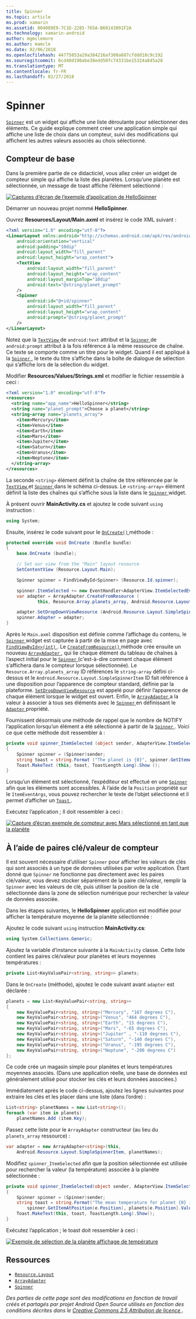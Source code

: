 ```yaml
---
title: Spinner
ms.topic: article
ms.prod: xamarin
ms.assetid: 004089E9-7C1D-2285-765A-B69143091F2A
ms.technology: xamarin-android
author: mgmclemore
ms.author: mamcle
ms.date: 02/06/2018
ms.openlocfilehash: 44775853a29a384216af308a607cfddd18c9c192
ms.sourcegitcommit: 6cd40d190abe38edd50fc74331be15324a845a28
ms.translationtype: MT
ms.contentlocale: fr-FR
ms.lasthandoff: 02/27/2018
---
```

# <a name="spinner"></a>Spinner

[`Spinner`](https://developer.xamarin.com/api/type/Android.Widget.Spinner/) est un widget qui affiche une liste déroulante pour sélectionner des éléments. Ce guide explique comment créer une application simple qui affiche une liste de choix dans un compteur, suivi des modifications qui affichent les autres valeurs associés au choix sélectionné.

## <a name="basic-spinner"></a>Compteur de base

Dans la première partie de ce didacticiel, vous allez créer un widget de compteur simple qui affiche la liste des planètes. Lorsqu’une planète est sélectionnée, un message de toast affiche l’élément sélectionné :

[![Captures d’écran de l’exemple d’application de HelloSpinner](spinner-images/01-example-screenshots-sml.png)](spinner-images/01-example-screenshots.png)

Démarrer un nouveau projet nommé **HelloSpinner**.

Ouvrez **Resources/Layout/Main.axml** et insérez le code XML suivant :

```xml
<?xml version="1.0" encoding="utf-8"?>
<LinearLayout xmlns:android="http://schemas.android.com/apk/res/android"
    android:orientation="vertical"
    android:padding="10dip"
    android:layout_width="fill_parent"
    android:layout_height="wrap_content">
    <TextView
        android:layout_width="fill_parent"
        android:layout_height="wrap_content"
        android:layout_marginTop="10dip"
        android:text="@string/planet_prompt"
    />
    <Spinner
        android:id="@+id/spinner"
        android:layout_width="fill_parent"
        android:layout_height="wrap_content"
        android:prompt="@string/planet_prompt"
    />
</LinearLayout>
```

Notez que la [ `TextView` ](https://developer.xamarin.com/api/type/Android.Widget.TextView/)de `android:text` attribut et la [ `Spinner` ](https://developer.xamarin.com/api/type/Android.Widget.Spinner/)de `android:prompt` attribut à la fois référence à la même ressource de chaîne. Ce texte se comporte comme un titre pour le widget. Quand il est appliqué à la [ `Spinner` ](https://developer.xamarin.com/api/type/Android.Widget.Spinner/), le texte du titre s’affiche dans la boîte de dialogue de sélection qui s’affiche lors de la sélection du widget.

Modifier **Resources/Values/Strings.xml** et modifier le fichier ressemble à ceci :

```xml
<?xml version="1.0" encoding="utf-8"?>
<resources>
  <string name="app_name">HelloSpinner</string>
  <string name="planet_prompt">Choose a planet</string>
  <string-array name="planets_array">
    <item>Mercury</item>
    <item>Venus</item>
    <item>Earth</item>
    <item>Mars</item>
    <item>Jupiter</item>
    <item>Saturn</item>
    <item>Uranus</item>
    <item>Neptune</item>
  </string-array>
</resources>
```

La seconde `<string>` élément définit la chaîne de titre référencée par le [ `TextView` ](https://developer.xamarin.com/api/type/Android.Widget.TextView/) et [ `Spinner` ](https://developer.xamarin.com/api/type/Android.Widget.Spinner/) dans le schéma ci-dessus.
Le `<string-array>` élément définit la liste des chaînes qui s’affiche sous la liste dans le [ `Spinner` ](https://developer.xamarin.com/api/type/Android.Widget.Spinner/) widget.

À présent ouvrir **MainActivity.cs** et ajoutez le code suivant `using` instruction :

```csharp
using System;
```

Ensuite, insérez le code suivant pour le [ `OnCreate()` ](https://developer.xamarin.com/api/member/Android.App.Activity.OnCreate/(Android.OS.Bundle)) méthode :

```csharp
protected override void OnCreate (Bundle bundle)
{
    base.OnCreate (bundle);

    // Set our view from the "Main" layout resource
    SetContentView (Resource.Layout.Main);

    Spinner spinner = FindViewById<Spinner> (Resource.Id.spinner);

    spinner.ItemSelected += new EventHandler<AdapterView.ItemSelectedEventArgs> (spinner_ItemSelected);
    var adapter = ArrayAdapter.CreateFromResource (
            this, Resource.Array.planets_array, Android.Resource.Layout.SimpleSpinnerItem);

    adapter.SetDropDownViewResource (Android.Resource.Layout.SimpleSpinnerDropDownItem);
    spinner.Adapter = adapter;
}
```

Après le `Main.axml` disposition est définie comme l’affichage du contenu, le [ `Spinner` ](https://developer.xamarin.com/api/type/Android.Widget.Spinner/) widget est capturée à partir de la mise en page avec [ `FindViewById<>(int)` ](https://developer.xamarin.com/api/member/Android.App.Activity.FindViewById/p/System.Int32/).
Le [ `CreateFromResource()` ](https://developer.xamarin.com/api/member/Android.Widget.ArrayAdapter.CreateFromResource/p/Android.Content.Context/System.Int32/System.Int32/) méthode crée ensuite un nouveau [ `ArrayAdapter` ](https://developer.xamarin.com/api/type/Android.Widget.ArrayAdapter/), qui lie chaque élément du tableau de chaînes à l’aspect initial pour le [ `Spinner` ](https://developer.xamarin.com/api/type/Android.Widget.Spinner/) (c'est-à-dire comment chaque élément s’affichera dans le compteur lorsque sélectionnée). Le `Resource.Array.planets_array` ID références le `string-array` défini ci-dessus et le `Android.Resource.Layout.SimpleSpinnerItem` ID fait référence à une disposition pour l’apparence de compteur standard, définie par la plateforme.
[`SetDropDownViewResource`](https://developer.xamarin.com/api/member/Android.Widget.ArrayAdapter.SetDropDownViewResource/p/System.Int32/) est appelé pour définir l’apparence de chaque élément lorsque le widget est ouvert. Enfin, le [ `ArrayAdapter` ](https://developer.xamarin.com/api/type/Android.Widget.ArrayAdapter/) a la valeur à associer à tous ses éléments avec le [ `Spinner` ](https://developer.xamarin.com/api/type/Android.Widget.Spinner/) en définissant le [ `Adapter` ](https://developer.xamarin.com/api/type/Android.Widget.ArrayAdapter) propriété.

Fournissent désormais une méthode de rappel que le nombre de NOTIFY l’application lorsqu’un élément a été sélectionné à partir de la [ `Spinner` ](https://developer.xamarin.com/api/type/Android.Widget.Spinner/). Voici ce que cette méthode doit ressembler à :

```csharp
private void spinner_ItemSelected (object sender, AdapterView.ItemSelectedEventArgs e)
{
    Spinner spinner = (Spinner)sender;
    string toast = string.Format ("The planet is {0}", spinner.GetItemAtPosition (e.Position));
    Toast.MakeText (this, toast, ToastLength.Long).Show ();
}
```

Lorsqu’un élément est sélectionné, l’expéditeur est effectué en une [ `Spinner` ](https://developer.xamarin.com/api/type/Android.Widget.Spinner/) afin que les éléments sont accessibles. À l’aide de la `Position` propriété sur le `ItemEventArgs`, vous pouvez rechercher le texte de l’objet sélectionné et il permet d’afficher un [ `Toast` ](https://developer.xamarin.com/api/type/Android.Widget.Toast/).

Exécutez l’application ; Il doit ressembler à ceci :

[![Capture d’écran exemple de compteur avec Mars sélectionné en tant que la planète](spinner-images/02-basic-example-sml.png)](spinner-images/02-basic-example.png)

## <a name="spinner-using-keyvalue-pairs"></a>À l’aide de paires clé/valeur de compteur

Il est souvent nécessaire d’utiliser `Spinner` pour afficher les valeurs de clés qui sont associés à un type de données utilisées par votre application. Étant donné que `Spinner` ne fonctionne pas directement avec les paires clé/valeur, vous devez stocker séparément de la paire clé/valeur, remplir la `Spinner` avec les valeurs de clé, puis utiliser la position de la clé sélectionnée dans la zone de sélection numérique pour rechercher la valeur de données associée. 

Dans les étapes suivantes, le **HelloSpinner** application est modifiée pour afficher la température moyenne de la planète sélectionnée :

Ajoutez le code suivant `using` instruction **MainActivity.cs**:

```csharp
using System.Collections.Generic;
```

Ajoutez la variable d’instance suivante à la `MainActivity` classe.
Cette liste contient les paires clé/valeur pour planètes et leurs moyennes températures :

```csharp
private List<KeyValuePair<string, string>> planets;
```

Dans le `OnCreate` (méthode), ajoutez le code suivant avant `adapter` est déclarée :

```csharp
planets = new List<KeyValuePair<string, string>>
{
    new KeyValuePair<string, string>("Mercury", "167 degrees C"),
    new KeyValuePair<string, string>("Venus", "464 degrees C"),
    new KeyValuePair<string, string>("Earth", "15 degrees C"),
    new KeyValuePair<string, string>("Mars", "-65 degrees C"),
    new KeyValuePair<string, string>("Jupiter" , "-110 degrees C"),
    new KeyValuePair<string, string>("Saturn", "-140 degrees C"),
    new KeyValuePair<string, string>("Uranus", "-195 degrees C"),
    new KeyValuePair<string, string>("Neptune", "-200 degrees C")
};
```

Ce code crée un magasin simple pour planètes et leurs températures moyennes associés. (Dans une application réelle, une base de données est généralement utilisé pour stocker les clés et leurs données associées.)

Immédiatement après le code ci-dessus, ajoutez les lignes suivantes pour extraire les clés et les placer dans une liste (dans l’ordre) :

```csharp
List<string> planetNames = new List<string>();
foreach (var item in planets)
    planetNames.Add (item.Key);
```

Passez cette liste pour le `ArrayAdapter` constructeur (au lieu du `planets_array` ressource) :

```csharp
var adapter = new ArrayAdapter<string>(this,
    Android.Resource.Layout.SimpleSpinnerItem, planetNames);
```

Modifiez `spinner_ItemSelected` afin que la position sélectionnée est utilisée pour rechercher la valeur (la température) associée à la planète sélectionnée :

```csharp
private void spinner_ItemSelected(object sender, AdapterView.ItemSelectedEventArgs e)
{
    Spinner spinner = (Spinner)sender;
    string toast = string.Format("The mean temperature for planet {0} is {1}",
        spinner.GetItemAtPosition(e.Position), planets[e.Position].Value);
    Toast.MakeText(this, toast, ToastLength.Long).Show();
}
```

Exécutez l’application ; le toast doit ressembler à ceci :

[![Exemple de sélection de la planète affichage de température](spinner-images/03-keyvalue-example-sml.png)](spinner-images/03-keyvalue-example.png)
   
  
<a name="Resources" />

## <a name="resources"></a>Ressources

-   [`Resource.Layout`](https://developer.xamarin.com/api/type/Android.Resource+Layout/) 
-   [`ArrayAdapter`](https://developer.xamarin.com/api/type/Android.Widget.ArrayAdapter/) 
-   [`Spinner`](https://developer.xamarin.com/api/type/Android.Widget.Spinner/) 

*Des parties de cette page sont des modifications en fonction de travail créés et partagés par projet Android Open Source utilisés en fonction des conditions décrites dans le*
[*Creative Commons 2.5 Attribution de licence* ](http://creativecommons.org/licenses/by/2.5/).
